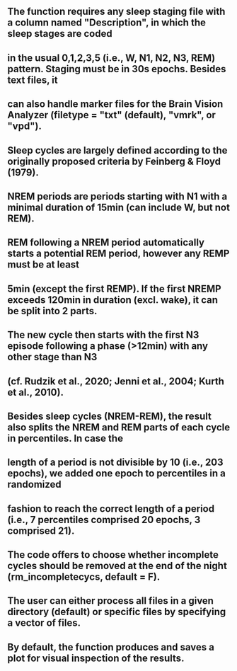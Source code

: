 ## The function requires any sleep staging file with a column named "Description", in which the sleep stages are coded 
## in the usual 0,1,2,3,5 (i.e., W, N1, N2, N3, REM) pattern. Staging must be in 30s epochs. Besides text files, it 
## can also handle marker files for the Brain Vision Analyzer (filetype = "txt" (default), "vmrk", or "vpd").
##
## Sleep cycles are largely defined according to the originally proposed criteria by Feinberg & Floyd (1979). 
## NREM periods are periods starting with N1 with a minimal duration of 15min (can include W, but not REM). 
## REM following a NREM period automatically starts a potential REM period, however any REMP must be at least
## 5min (except the first REMP). If the first NREMP exceeds 120min in duration (excl. wake), it can be split into 2 parts. 
## The new cycle then starts with the first N3 episode following a phase (>12min) with any other stage than N3 
## (cf. Rudzik et al., 2020; Jenni et al., 2004; Kurth et al., 2010).
##
## Besides sleep cycles (NREM-REM), the result also splits the NREM and REM parts of each cycle in percentiles. In case the 
## length of a period is not divisible by 10 (i.e., 203 epochs), we added one epoch to percentiles in a randomized
## fashion to reach the correct length of a period (i.e., 7 percentiles comprised 20 epochs, 3 comprised 21).
## 
## The code offers to choose whether incomplete cycles should be removed at the end of the night (rm_incompletecycs, default = F). 
##
## The user can either process all files in a given directory (default) or specific files by specifying a vector of files.
##
## By default, the function produces and saves a plot for visual inspection of the results.
